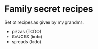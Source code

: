 # Family secret recipes


Set of recipes as given by my grandma.

- pizzas (TODO)
- SAUCES (todo)
- spreads (todo)